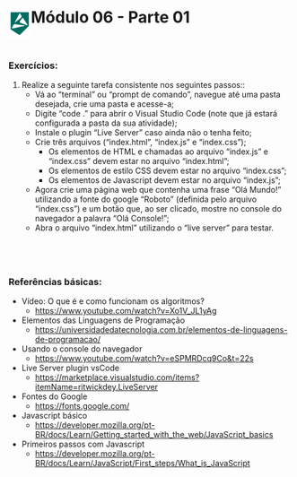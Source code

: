 <div display="flex">
    <img src="../assets/imgs/alpha-logo.png" width="40px" align="left"/>
    <h1>Módulo 06 - Parte 01</h1>
</div>

&nbsp;
### Exercícios:

1. Realize a seguinte tarefa consistente nos seguintes passos::
    - Vá ao “terminal” ou “prompt de comando”, navegue até uma pasta desejada, crie
uma pasta e acesse-a;
    - Digite “code .” para abrir o Visual Studio Code (note que já estará configurada a pasta
da sua atividade);
    - Instale o plugin “Live Server” caso ainda não o tenha feito;
    - Crie três arquivos (“index.html”, “index.js” e “index.css”);
        - Os elementos de HTML e chamadas ao arquivo “index.js” e “index.css” devem estar no arquivo “index.html”;
        - Os elementos de estilo CSS devem estar no arquivo “index.css”;
        - Os elementos de Javascript devem estar no arquivo “index.js”;
    - Agora crie uma página web que contenha uma frase “Olá Mundo!” utilizando a fonte do google “Roboto” (definida pelo arquivo “index.css”) e um botão que, ao ser clicado, mostre no console do navegador a palavra “Olá Console!”;
    - Abra o arquivo “index.html” utilizando o “live server” para testar.


&nbsp;
---

### Referências básicas:

- Vídeo: O que é e como funcionam os algoritmos?
    - https://www.youtube.com/watch?v=Xo1V_JL1yAg
- Elementos das Linguagens de Programação
    - https://universidadedatecnologia.com.br/elementos-de-linguagens-de-programacao/
- Usando o console do navegador
    - https://www.youtube.com/watch?v=eSPMRDcq9Co&t=22s
- Live Server plugin vsCode
    - https://marketplace.visualstudio.com/items?itemName=ritwickdey.LiveServer
- Fontes do Google
    - https://fonts.google.com/
- Javascript básico
    - https://developer.mozilla.org/pt-BR/docs/Learn/Getting_started_with_the_web/JavaScript_basics
- Primeiros passos com Javascript
    - https://developer.mozilla.org/pt-BR/docs/Learn/JavaScript/First_steps/What_is_JavaScript